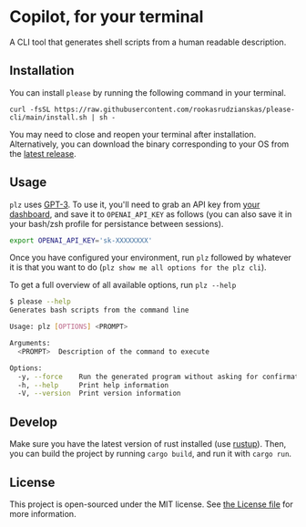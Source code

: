 # Copilot, for your terminal

A CLI tool that generates shell scripts from a human readable description.

## Installation

You can install `please` by running the following command in your terminal.

```
curl -fsSL https://raw.githubusercontent.com/rookasrudzianskas/please-cli/main/install.sh | sh -
```

You may need to close and reopen your terminal after installation. Alternatively, you can download the binary corresponding to your OS from the [latest release](https://github.com/m1guelpf/plz-cli/releases/latest).

## Usage

`plz` uses [GPT-3](https://beta.openai.com/). To use it, you'll need to grab an API key from [your dashboard](https://beta.openai.com/), and save it to `OPENAI_API_KEY` as follows (you can also save it in your bash/zsh profile for persistance between sessions).

```bash
export OPENAI_API_KEY='sk-XXXXXXXX'
```

Once you have configured your environment, run `plz` followed by whatever it is that you want to do (`plz show me all options for the plz cli`).

To get a full overview of all available options, run `plz --help`

```sh
$ please --help
Generates bash scripts from the command line

Usage: plz [OPTIONS] <PROMPT>

Arguments:
  <PROMPT>  Description of the command to execute

Options:
  -y, --force    Run the generated program without asking for confirmation
  -h, --help     Print help information
  -V, --version  Print version information
```

## Develop

Make sure you have the latest version of rust installed (use [rustup](https://rustup.rs/)). Then, you can build the project by running `cargo build`, and run it with `cargo run`.

## License

This project is open-sourced under the MIT license. See [the License file](LICENSE) for more information.
